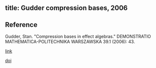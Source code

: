 title: Gudder compression bases, 2006 
---

## Reference


Gudder, Stan. "Compression bases in effect algebras." DEMONSTRATIO MATHEMATICA-POLITECHNIKA WARSZAWSKA 39.1 (2006): 43.

[link](https://www.degruyter.com/document/doi/10.1515/dema-2006-0106/html)

[doi](https://doi.org/10.1515/dema-2006-0106)




